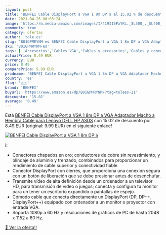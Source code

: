 ```yaml
---
layout: post
title: 'BENFEI Cable DisplayPort a VGA 1 8m DP a al 15.02 % de descuento'
date: 2021-04-26 00:03:24
image: 'https://m.media-amazon.com/images/I/419I15PaYKL._SL500_._SL400_.jpg'
comments: true
category: ofertas
author: 'tole.es'
slug: 'B01GPMRYNM-es BENFEI Cable DisplayPort a VGA 1 8m DP a VGA Adaptador...'
sku: 'B01GPMRYNM-es'
tags: [ 'Accesorios','Cables VGA','Cables y accesorios','Cables y conectores','Informática','asus','benfei','dell','lenovo', ]
actualPrice: 8.49 EUR
currency: EUR
price: 8.49
comparePrice: 9.99 EUR
prodname: 'BENFEI Cable DisplayPort a VGA 1 8m DP a VGA Adaptador Macho a Hembra Cable para Lenovo  DELL  HP  ASUS'
country: 'es'
flag: '🇪🇸'
brand: 'BENFEI'
buyurl: 'https://www.amazon.es/dp/B01GPMRYNM/?tag=tolees-21'
descuento: '15.02'
average: '8.49'
---
```


Está [BENFEI Cable DisplayPort a VGA 1 8m DP a VGA Adaptador Macho a Hembra Cable para Lenovo  DELL  HP  ASUS](https://www.amazon.es/dp/B01GPMRYNM/?tag=tolees-21) con 15.02 de descuento por 8.49 EUR (original: 9.99 EUR) en el siguiente enlace!

[![BENFEI Cable DisplayPort a VGA 1 8m DP a](https://m.media-amazon.com/images/I/419I15PaYKL._SL500_._SL400_.jpg)](https://www.amazon.es/dp/B01GPMRYNM/?tag=tolees-21)

ℹ️:

- Conectores chapados en oro; conductores de cobre sin revestimiento, y blindaje de aluminio y trenzado, combinados para proporcionar un rendimiento de cable superior y conectividad fiable.
- Conector DisplayPort con cierres, que proporciona una conexión segura con un botón de liberación que se debe presionar antes de desenchufar.
- Transmite vídeo de alta definición desde un ordenador a un televisor HD, para transmisión de vídeo o juegos; conecta y configura tu monitor para un tener un escritorio expandido o pantallas de espejo.
- Cómodo cable que conecta directamente un DisplayPort (DP, DP++, DisplayPort++) equipado con ordenador a un monitor o proyector con entrada VGA.
- Soporta 1080p a 60 Hz y resoluciones de gráficos de PC de hasta 2048 x 1152 a 60 Hz.

[🛒 Ver la oferta!!](https://www.amazon.es/dp/B01GPMRYNM/?tag=tolees-21)
